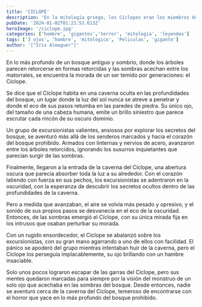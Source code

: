 ```yaml
---
title: 'CICLOPE'
description: 'En la mitología griega, los Cíclopes eran los miembros de una raza de gigantes con un solo ojo en mitad de la frente. En el corpus mitológico se pueden diferenciar tres tipos. En la Teogonía de Hesíodo se describen a tres cíclopes Uránidas que le fabricaron a Zeus el rayo'
pubDate: '2024-01-02T01:21:51.613Z'
heroImage: '/ciclope.jpg'
categories: ['hombre', 'gigantes','terror', 'mitologia', 'leyendas']
tags: ['3 ojos', 'hombre', 'mitologico', 'Peliculas', 'gigante']
author: '["Iris Almaguer"]'
---
```


En lo más profundo de un bosque antiguo y sombrío, donde los árboles parecen retorcerse en formas retorcidas y las sombras acechan entre los matorrales, se encuentra la morada de un ser temido por generaciones: el Cíclope.

Se dice que el Cíclope habita en una caverna oculta en las profundidades del bosque, un lugar donde la luz del sol nunca se atreve a penetrar y donde el eco de sus pasos retumba en las paredes de piedra. Su único ojo, del tamaño de una cabeza humana, emite un brillo siniestro que parece escrutar cada rincón de su oscuro dominio.

Un grupo de excursionistas valientes, ansiosos por explorar los secretos del bosque, se aventuró más allá de los senderos marcados y hacia el corazón del bosque prohibido. Armados con linternas y nervios de acero, avanzaron entre los árboles retorcidos, ignorando los susurros inquietantes que parecían surgir de las sombras.

Finalmente, llegaron a la entrada de la caverna del Cíclope, una abertura oscura que parecía absorber toda la luz a su alrededor. Con el corazón latiendo con fuerza en sus pechos, los excursionistas se adentraron en la oscuridad, con la esperanza de descubrir los secretos ocultos dentro de las profundidades de la caverna.

Pero a medida que avanzaban, el aire se volvía más pesado y opresivo, y el sonido de sus propios pasos se desvanecía en el eco de la oscuridad. Entonces, de las sombras emergió el Cíclope, con su única mirada fija en los intrusos que osaban perturbar su morada.

Con un rugido ensordecedor, el Cíclope se abalanzó sobre los excursionistas, con su gran mano agarrando a uno de ellos con facilidad. El pánico se apoderó del grupo mientras intentaban huir de la caverna, pero el Cíclope los perseguía implacablemente, su ojo brillando con un hambre insaciable.

Solo unos pocos lograron escapar de las garras del Cíclope, pero sus mentes quedaron marcadas para siempre por la visión del monstruo de un solo ojo que acechaba en las sombras del bosque. Desde entonces, nadie se aventuró cerca de la caverna del Cíclope, temeroso de encontrarse con el horror que yace en lo más profundo del bosque prohibido.